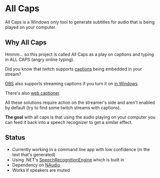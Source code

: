 # All Caps

All Caps is a Windows only tool to generate subtitles for audio that is being played on your computer.

## Why All Caps

Hmmm... so this project is called All Caps as a play on captions and typing in ALL CAPS (angry online typing).

Did you know that twitch supports [captions](https://help.twitch.tv/s/article/guide-to-closed-captions?language=en_US#HowtoUseLiveClosedCaptionsforBroadcasters
) being embedded in your stream?

[OBS](https://obsproject.com/) also supports streaming captions if you turn it on [in Windows](https://projectobs.com/en/news/obs-studio-17-0-0/).

There's also [web captioner](https://webcaptioner.com/).

All these solutions require action on the streamer's side and aren't enabled by default (try to find some twitch streams with captions).

**The goal** with all caps is that using the audio playing on your computer you can feed it back into a speech recognizer to get a similar effect.

## Status

- Currently working in a command line app with low confidence (in the text that's generated)
- Using .NET's [SpeechRecognitionEngine](https://docs.microsoft.com/en-us/dotnet/api/system.speech.recognition.speechrecognitionengine?view=netframework-4.8) which is built in
- Dependency on [NAudio](https://github.com/naudio/NAudio)
- Works if speakers are muted
